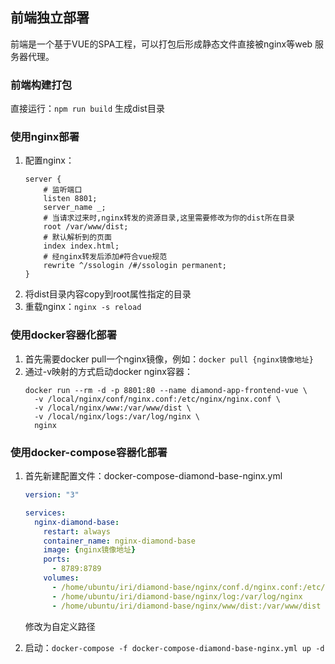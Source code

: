 ## 前端独立部署
前端是一个基于VUE的SPA工程，可以打包后形成静态文件直接被nginx等web
服务器代理。

### 前端构建打包
直接运行：`npm run build` 生成dist目录

### 使用nginx部署
1. 配置nginx：
    ```
    server {
        # 监听端口
        listen 8801;
        server_name _;
        # 当请求过来时,nginx转发的资源目录,这里需要修改为你的dist所在目录
        root /var/www/dist;
        # 默认解析到的页面
        index index.html;
        # 经nginx转发后添加#符合vue规范
        rewrite ^/ssologin /#/ssologin permanent; 
    }
    ```
1. 将dist目录内容copy到root属性指定的目录
1. 重载nginx：`nginx -s reload`

### 使用docker容器化部署
1. 首先需要docker pull一个nginx镜像，例如：`docker pull {nginx镜像地址}`
1. 通过-v映射的方式启动docker nginx容器：
    ```
    docker run --rm -d -p 8801:80 --name diamond-app-frontend-vue \
      -v /local/nginx/conf/nginx.conf:/etc/nginx/nginx.conf \
      -v /local/nginx/www:/var/www/dist \
      -v /local/nginx/logs:/var/log/nginx \
      nginx
    ```

### 使用docker-compose容器化部署
1. 首先新建配置文件：docker-compose-diamond-base-nginx.yml
    ```yml
    version: "3"
    
    services:
      nginx-diamond-base:
        restart: always
        container_name: nginx-diamond-base
        image: {nginx镜像地址}
        ports:
          - 8789:8789
        volumes:
          - /home/ubuntu/iri/diamond-base/nginx/conf.d/nginx.conf:/etc/nginx/nginx.conf
          - /home/ubuntu/iri/diamond-base/nginx/log:/var/log/nginx
          - /home/ubuntu/iri/diamond-base/nginx/www/dist:/var/www/dist 
    ```
    修改为自定义路径
 
1. 启动：`docker-compose -f docker-compose-diamond-base-nginx.yml up -d`